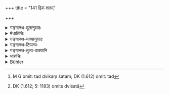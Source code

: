 +++
title = "141 द्विकं शतम्"

+++

<details><summary>गङ्गानथ-मूलानुवादः</summary>

Or, remembering the duty of the righteous, he may take two in the hundred; by taking two per cent. he does not incur the sin of extortion.—(141)
</details>

<details><summary>मेधातिथिः</summary>

द्वौ वृद्धिर् अस्मिन् शते दीयते तद् द्विकं शतम्[^१८३] । द्विशता[^१८४] पूर्वयाजिवतो बहुकुटुम्बस्यायं द्विकशतविधिः । मासम् अनुवर्तते । **सताम्** इत्यादिर् अत्रायम् अर्थवादः । **सतां धर्मम्** इति एषापि वृद्धिः साधूनां धर्मः । नैतया साधुत्वं हीयते । नात्यन्तम् अर्थपर उच्यते । तद् दर्शयति- **न भवत्य् अर्थकिल्बिषी** । अन्यायेन परस्वग्रहणात् पापम् अर्थकिल्बिषम्, तद् अस्यास्तीत्य् **अर्थकिल्बिषी** ॥ ८.१४१ ॥


[^१८४]:
     DK (1.612; 5: 1183) omits dviśatā


[^१८३]:
     M G omit: tad dvikaṃ śatam; DK (1.612) omit: tad
</details>

<details><summary>गङ्गानथ-भाष्यानुवादः</summary>

‘*Two in the hundred*’,—*i.e*., for each hundred an interest of two is paid.

This rule permitting an interest of two per cent, is for that money-lender who, having a large family, is unable to maintain them if he charges only the rate laid down in the preceding verse.

The term ‘*monthly*’ (of the preceding verse) has to be construed with this also.

‘*Remembering, etc*.’;—all this is merely commendatory. The meaning is that the taking of this interest also is within the province of the conduct of good men; so that by charging it one does not lose his righteousness.

The author proceeds to show that such a money-lender is not regarded as greedy of wealth—‘*He does not incur the sin of extortion*’; the sin involved in unlawfully taking what belongs to another is called ‘the sin of extortion’; and he who does such an act is said to ‘*incur the sin of extortion*.’—(141)
</details>

<details><summary>गङ्गानथ-टिप्पन्यः</summary>

This applies to debts not secured by a pledge—say Nārāyaṇa and
Rāghavānanda;—according to Medhātithi this higher rate is permitted for
those who have a large family to support and hence require a huge income
from their loan-transactions.

This verse is quoted in *Smṛtitattva* (p. 349), which adds that
‘*Dvikam*’ means *two Purāṇas*;—in *Vivādaratnākara* (p. 8);—in
*Prāyaścittaviveka* (p. 420), which explains ‘*Dvikam*’ as
*Purāṇas*;—and in *Kṛtyakalpataru* (81a).
</details>

<details><summary>गङ्गानथ-तुल्य-वाक्यानि</summary>

**(verses 8.140-142)  
**

See Comparative notes for [Verse
8.140].
</details>

<details><summary>भारुचिः</summary>

पञ्चाशद्भागो ऽनुकल्पः ॥ ८.१४० ॥
</details>

<details><summary>Bühler</summary>

141	Or, remembering the duty of good men, he may take two in the hundred (by the month), for he who takes two in the hundred becomes not a sinner for gain.
</details>
